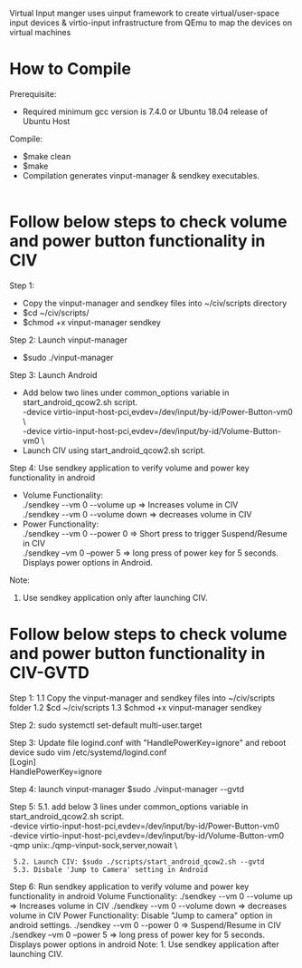 Virtual Input manger uses uinput framework to create virtual/user-space input devices & virtio-input infrastructure from QEmu to map the devices on virtual machines

# How to Compile

Prerequisite:<br>
  *  Required minimum gcc version is 7.4.0 or Ubuntu 18.04 release of Ubuntu Host<br>

Compile:  <br>
  *  $make clean<br>
  *  $make<br>
  *  Compilation generates vinput-manager & sendkey executables.<br><br>

# Follow below steps to check volume and power button functionality in CIV

Step 1:
  *  Copy the vinput-manager and sendkey files into ~/civ/scripts directory  <br>
  *  $cd ~/civ/scripts/  <br>
  *  $chmod +x vinput-manager sendkey  <br>

Step 2: Launch vinput-manager
  *  $sudo ./vinput-manager

Step 3: Launch Android
  * Add below two lines under common_options variable in start_android_qcow2.sh script.<br>
           -device virtio-input-host-pci,evdev=/dev/input/by-id/Power-Button-vm0 \ <br>
           -device virtio-input-host-pci,evdev=/dev/input/by-id/Volume-Button-vm0 \ <br>
  * Launch CIV using start_android_qcow2.sh script.

Step 4:
    Use sendkey application to verify volume and power key functionality in android<br>
  *  Volume Functionality:<br>
        ./sendkey --vm 0 --volume up => Increases volume in CIV<br>
        ./sendkey --vm 0 --volume down  => decreases volume in CIV<br>
  *  Power Functionality:<br>
        ./sendkey --vm 0 --power 0  => Short press to trigger Suspend/Resume in CIV<br>
        ./sendkey –vm 0 –power 5  => long press of power key for 5 seconds. Displays power options in Android.<br>

Note:<br>
  1. Use sendkey application only after launching CIV.<br>

Follow below steps to check volume and power button functionality in CIV-GVTD
=============================================================================
Step 1:
    1.1 Copy the vinput-manager and sendkey files into ~/civ/scripts folder
    1.2 $cd ~/civ/scripts
    1.3 $chmod +x vinput-manager sendkey

Step 2: sudo systemctl set-default multi-user.target

Step 3: Update file logind.conf with "HandlePowerKey=ignore" and reboot device
        sudo vim /etc/systemd/logind.conf <br>
        [Login] <br>
        HandlePowerKey=ignore <br>

Step 4: launch vinput-manager
        $sudo ./vinput-manager --gvtd <br>

Step 5:
     5.1. add below 3 lines under common_options variable in
          start_android_qcow2.sh script. <br>
       -device virtio-input-host-pci,evdev=/dev/input/by-id/Power-Button-vm0 \
       -device virtio-input-host-pci,evdev=/dev/input/by-id/Volume-Button-vm0 \
       -qmp unix:./qmp-vinput-sock,server,nowait \

     5.2. Launch CIV: $sudo ./scripts/start_android_qcow2.sh --gvtd
     5.3. Disbale 'Jump to Camera' setting in Android

Step 6:
    Run sendkey application to verify volume and power key functionality in android
    Volume Functionality:
            ./sendkey --vm 0 --volume up => Increases volume in CIV
            ./sendkey --vm 0 --volume down  => decreases volume in CIV
    Power Functionality:
            Disable "Jump to camera" option in android settings.
            ./sendkey --vm 0 --power 0  => Suspend/Resume in CIV
            ./sendkey –vm 0 –power 5    => long press of power key for 5 seconds.
                                           Displays power options in android
Note:
    1. Use sendkey application after launching CIV.
